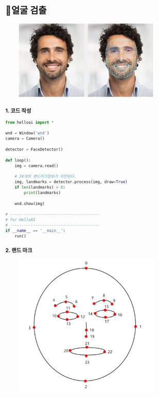 # 👦얼굴 검출

<figure><img src=".gitbook/assets/h_face_title.png" alt=""><figcaption></figcaption></figure>

### 1. 코드 작성

```python
from helloai import *

wnd = Window('wnd')
camera = Camera()

detector = FaceDetector()

def loop():
    img = camera.read()

    # 24개의 랜드마크정보가 리턴된다. 
    img, landmarks = detector.process(img, draw=True)
    if len(landmarks) > 0:
        print(landmarks)
      
    wnd.show(img)

# ---------------------------------------
# for HelloAI
# ---------------------------------------
if __name__ == '__main__':
    run()
```

### 2. 랜드 마크&#x20;

<figure><img src=".gitbook/assets/h_face.png" alt=""><figcaption></figcaption></figure>

